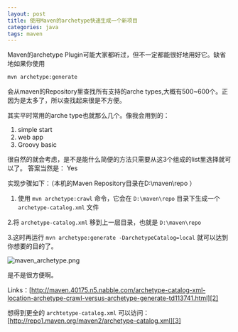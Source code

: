 ```yaml
---
layout: post
title: 使用Maven的archetype快速生成一个新项目
categories: java
tags: maven
---
```


Maven的archetype Plugin可能大家都听过，但不一定都能很好地用好它。缺省地如果你使用

```sh
mvn archetype:generate
```

会从maven的Repository里查找所有支持的arche types,大概有500~600个。正因为是太多了，所以查找起来很是不方便。

<!-- more -->

其实平时常用的arche type也就那么几个。像我会用到的：

1. simple start 
2. web app
3. Groovy basic

很自然的就会考虑，是不是能什么简便的方法只需要从这3个组成的list里选择就可以了。 答案当然是： Yes

实现步骤如下：（本机的Maven Repository目录在D:\maven\repo ）

1. 使用 `mvn archetype:crawl` 命令，它会在 `D:\maven\repo` 目录下生成一个 `archetype-catalog.xml` 文件

2.将 `archetype-catalog.xml` 移到上一层目录，也就是 `D:\maven\repo`

3.这时再运行 `mvn archetype:generate -DarchetypeCatalog=local` 就可以达到你想要的目的了。

![maven_archetype.png][1]

是不是很方便啊。

Links：[http://maven.40175.n5.nabble.com/archetype-catalog-xml-location-archetype-crawl-versus-archetype-generate-td113741.html][2] 

想得到更全的 `archtetype-catalog.xml` 可以访问： [http://repo1.maven.org/maven2/archetype-catalog.xml][3]


  [1]: https://dn-biezhi.qbox.me/2015/11/4232924896.png
  [2]: http://maven.40175.n5.nabble.com/archetype-catalog-xml-location-archetype-crawl-versus-archetype-generate-td113741.html
  [3]: http://repo1.maven.org/maven2/archetype-catalog.xml